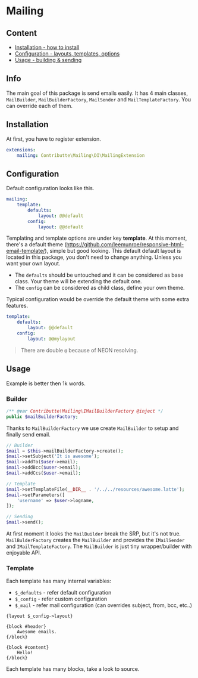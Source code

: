 # Mailing

## Content

- [Installation - how to install](#installation)
- [Configuration - layouts, templates, options](#configuration)
- [Usage - building & sending](#usage)

## Info

The main goal of this package is send emails easily. It has 4 main classes, `MailBuilder`, `MailBuilderFactory`, `MailSender` and `MailTemplateFactory`.
You can override each of them.

## Installation

At first, you have to register extension.

```yaml
extensions:
    mailing: Contributte\Mailing\DI\MailingExtension
```

## Configuration

Default configuration looks like this.

```yaml
mailing:
    template:
        defaults:
            layout: @@default
        config:
            layout: @@default 
```

Templating and template options are under key **template**. At this moment, there's a default theme (https://github.com/leemunroe/responsive-html-email-template/), simple but good looking.
This default default layout is located in this package, you don't need to change anything. Unless you want your own layout.

- The `defaults` should be untouched and it can be considered as base class. Your theme will be extending the default one.
- The `config` can be considered as child class, define your own theme.

Typical configuration would be override the default theme with some extra features. 

```yaml
template:
    defaults:
        layout: @@default
    config:
        layout: @@mylayout
```

> There are double `@` because of NEON resolving.

## Usage

Example is better then 1k words.

### Builder

```php
/** @var Contributte\Mailing\IMailBuilderFactory @inject */
public $mailBuilderFactory;
```

Thanks to `MailBuilderFactory` we use create `MailBuilder` to setup and finally send email.

```php
// Builder
$mail = $this->mailBuilderFactory->create();
$mail->setSubject('It is awesome');
$mail->addTo($user->email);
$mail->addBcc($user->email);
$mail->addCcs($user->email);

// Template
$mail->setTemplateFile(__DIR__ . '/../../resources/awesome.latte');
$mail->setParameters([
    'username' => $user->logname,
]);

// Sending
$mail->send();
```

At first moment it looks the `MailBuilder` break the SRP, but it's not true. `MailBulderFactory` creates the `MailBuilder`
and provides the `IMailSender` and `IMailTemplateFactory`. The `MailBuilder` is just tiny wrapper/builder with enjoyable API.

### Template

Each template has many internal variables:

- `$_defaults` - refer default configuration
- `$_config` - refer custom configuration
- `$_mail` - refer mail configuration (can overrides subject, from, bcc, etc..)

```smarty
{layout $_config->layout}

{block #header}
    Awesome emails.
{/block}

{block #content}
    Hello!
{/block}
```

Each template has many blocks, take a look to source.

